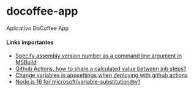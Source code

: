 # docoffee-app
Aplicativo DoCoffee App

#### Links importantes
- [Specify assembly version number as a command line argument in MSBuild](https://stackoverflow.com/questions/8446693/specify-assembly-version-number-as-a-command-line-argument-in-msbuild)
- [Github Actions, how to share a calculated value between job steps?](https://stackoverflow.com/questions/57819539/github-actions-how-to-share-a-calculated-value-between-job-steps)
- [Change variables in appsettings when deploying with github actions](https://stackoverflow.com/questions/60521929/change-variables-in-appsettings-when-deploying-with-github-actions)
- [Node.js 16 for microsoft/variable-substitution@v1](https://stackoverflow.com/questions/75894946/node-js-16-for-microsoft-variable-substitutionv1)
